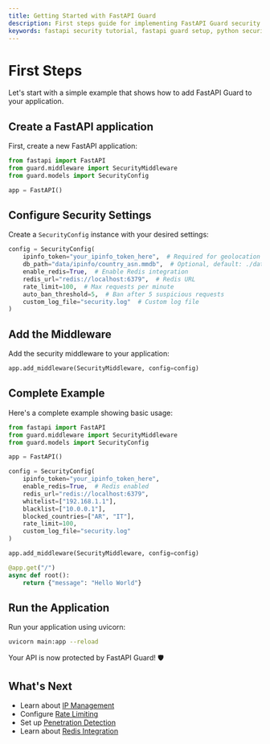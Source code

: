 ```yaml
---
title: Getting Started with FastAPI Guard
description: First steps guide for implementing FastAPI Guard security features in your FastAPI application
keywords: fastapi security tutorial, fastapi guard setup, python security middleware
---
```


# First Steps

Let's start with a simple example that shows how to add FastAPI Guard to your application.

## Create a FastAPI application

First, create a new FastAPI application:

```python
from fastapi import FastAPI
from guard.middleware import SecurityMiddleware
from guard.models import SecurityConfig

app = FastAPI()
```

## Configure Security Settings

Create a `SecurityConfig` instance with your desired settings:

```python
config = SecurityConfig(
    ipinfo_token="your_ipinfo_token_here",  # Required for geolocation
    db_path="data/ipinfo/country_asn.mmdb",  # Optional, default: ./data/ipinfo/country_asn.mmdb
    enable_redis=True,  # Enable Redis integration
    redis_url="redis://localhost:6379",  # Redis URL
    rate_limit=100,  # Max requests per minute
    auto_ban_threshold=5,  # Ban after 5 suspicious requests
    custom_log_file="security.log"  # Custom log file
)
```

## Add the Middleware

Add the security middleware to your application:

```python
app.add_middleware(SecurityMiddleware, config=config)
```

## Complete Example

Here's a complete example showing basic usage:

```python
from fastapi import FastAPI
from guard.middleware import SecurityMiddleware
from guard.models import SecurityConfig

app = FastAPI()

config = SecurityConfig(
    ipinfo_token="your_ipinfo_token_here",
    enable_redis=True,  # Redis enabled
    redis_url="redis://localhost:6379",
    whitelist=["192.168.1.1"],
    blacklist=["10.0.0.1"],
    blocked_countries=["AR", "IT"],
    rate_limit=100,
    custom_log_file="security.log"
)

app.add_middleware(SecurityMiddleware, config=config)

@app.get("/")
async def root():
    return {"message": "Hello World"}
```

## Run the Application

Run your application using uvicorn:

```bash
uvicorn main:app --reload
```

Your API is now protected by FastAPI Guard! 🛡️

## What's Next

- Learn about [IP Management](ip-management/banning.md)
- Configure [Rate Limiting](ip-management/rate-limiter.md)
- Set up [Penetration Detection](security/penetration-detection.md)
- Learn about [Redis Integration](redis-integration/caching.md)
